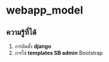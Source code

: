 ﻿# webapp_model
## ความรู้ที่ได้
  1. การติดตั้ง **django**
  2. การใช่ **templates SB admin** Bootstrap 
